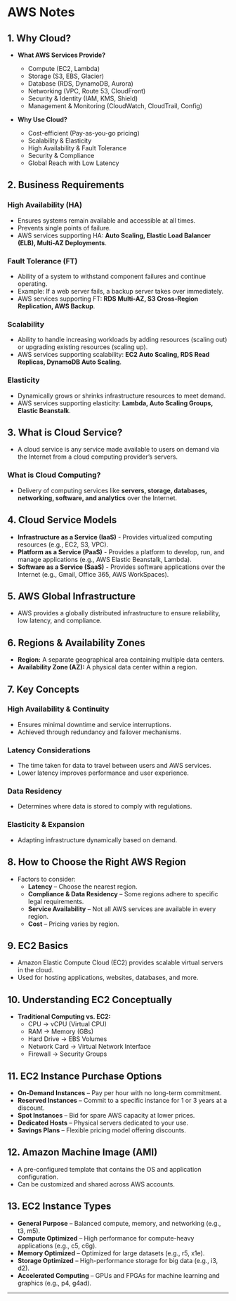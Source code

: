 # AWS Notes

## 1. Why Cloud?
- **What AWS Services Provide?**
  - Compute (EC2, Lambda)
  - Storage (S3, EBS, Glacier)
  - Database (RDS, DynamoDB, Aurora)
  - Networking (VPC, Route 53, CloudFront)
  - Security & Identity (IAM, KMS, Shield)
  - Management & Monitoring (CloudWatch, CloudTrail, Config)
  
- **Why Use Cloud?**
  - Cost-efficient (Pay-as-you-go pricing)
  - Scalability & Elasticity
  - High Availability & Fault Tolerance
  - Security & Compliance
  - Global Reach with Low Latency

## 2. Business Requirements
### High Availability (HA)
- Ensures systems remain available and accessible at all times.
- Prevents single points of failure.
- AWS services supporting HA: **Auto Scaling, Elastic Load Balancer (ELB), Multi-AZ Deployments**.

### Fault Tolerance (FT)
- Ability of a system to withstand component failures and continue operating.
- Example: If a web server fails, a backup server takes over immediately.
- AWS services supporting FT: **RDS Multi-AZ, S3 Cross-Region Replication, AWS Backup**.

### Scalability
- Ability to handle increasing workloads by adding resources (scaling out) or upgrading existing resources (scaling up).
- AWS services supporting scalability: **EC2 Auto Scaling, RDS Read Replicas, DynamoDB Auto Scaling**.

### Elasticity
- Dynamically grows or shrinks infrastructure resources to meet demand.
- AWS services supporting elasticity: **Lambda, Auto Scaling Groups, Elastic Beanstalk**.

## 3. What is Cloud Service?
- A cloud service is any service made available to users on demand via the Internet from a cloud computing provider’s servers.

### What is Cloud Computing?
- Delivery of computing services like **servers, storage, databases, networking, software, and analytics** over the Internet.

## 4. Cloud Service Models
- **Infrastructure as a Service (IaaS)** - Provides virtualized computing resources (e.g., EC2, S3, VPC).
- **Platform as a Service (PaaS)** - Provides a platform to develop, run, and manage applications (e.g., AWS Elastic Beanstalk, Lambda).
- **Software as a Service (SaaS)** - Provides software applications over the Internet (e.g., Gmail, Office 365, AWS WorkSpaces).

## 5. AWS Global Infrastructure
- AWS provides a globally distributed infrastructure to ensure reliability, low latency, and compliance.

## 6. Regions & Availability Zones
- **Region:** A separate geographical area containing multiple data centers.
- **Availability Zone (AZ):** A physical data center within a region.

## 7. Key Concepts
### High Availability & Continuity
- Ensures minimal downtime and service interruptions.
- Achieved through redundancy and failover mechanisms.

### Latency Considerations
- The time taken for data to travel between users and AWS services.
- Lower latency improves performance and user experience.

### Data Residency
- Determines where data is stored to comply with regulations.

### Elasticity & Expansion
- Adapting infrastructure dynamically based on demand.

## 8. How to Choose the Right AWS Region
- Factors to consider:
  - **Latency** – Choose the nearest region.
  - **Compliance & Data Residency** – Some regions adhere to specific legal requirements.
  - **Service Availability** – Not all AWS services are available in every region.
  - **Cost** – Pricing varies by region.

## 9. EC2 Basics
- Amazon Elastic Compute Cloud (EC2) provides scalable virtual servers in the cloud.
- Used for hosting applications, websites, databases, and more.

## 10. Understanding EC2 Conceptually
- **Traditional Computing vs. EC2:**
  - CPU → vCPU (Virtual CPU)
  - RAM → Memory (GBs)
  - Hard Drive → EBS Volumes
  - Network Card → Virtual Network Interface
  - Firewall → Security Groups

## 11. EC2 Instance Purchase Options
- **On-Demand Instances** – Pay per hour with no long-term commitment.
- **Reserved Instances** – Commit to a specific instance for 1 or 3 years at a discount.
- **Spot Instances** – Bid for spare AWS capacity at lower prices.
- **Dedicated Hosts** – Physical servers dedicated to your use.
- **Savings Plans** – Flexible pricing model offering discounts.

## 12. Amazon Machine Image (AMI)
- A pre-configured template that contains the OS and application configuration.
- Can be customized and shared across AWS accounts.

## 13. EC2 Instance Types
- **General Purpose** – Balanced compute, memory, and networking (e.g., t3, m5).
- **Compute Optimized** – High performance for compute-heavy applications (e.g., c5, c6g).
- **Memory Optimized** – Optimized for large datasets (e.g., r5, x1e).
- **Storage Optimized** – High-performance storage for big data (e.g., i3, d2).
- **Accelerated Computing** – GPUs and FPGAs for machine learning and graphics (e.g., p4, g4ad).

---


